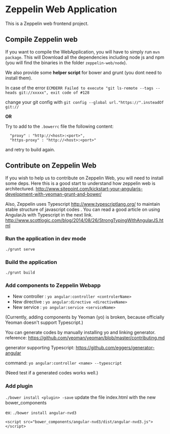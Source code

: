 # Zeppelin Web Application
This is a Zeppelin web frontend project.


## Compile Zeppelin web
If you want to compile the WebApplication, you will have to simply run `mvn package`.
This will Download all the dependencies including node js and npm 
(you will find the binaries in the folder `zeppelin-web/node`).

We also provide some **helper script** for bower and grunt 
(you dont need to install them).

In case of the error 
`ECMDERR Failed to execute "git ls-remote --tags --heads git://xxxxx", exit code of #128`

change your git config with `git config --global url."https://".insteadOf git://`

**OR**

Try to add to the `.bowerrc` file the following content:
```
  "proxy" : "http://<host>:<port>",
  "https-proxy" : "http://<host>:<port>"
```

and retry to build again.

## Contribute on Zeppelin Web
If you wish to help us to contribute on Zeppelin Web, you will need to install some deps.
Here this is a good start to understand how zeppelin web is architectured.
http://www.sitepoint.com/kickstart-your-angularjs-development-with-yeoman-grunt-and-bower/

Also, Zeppelin uses Typescript http://www.typescriptlang.org/ to maintain 
stable structure of javascript codes . 
You can read a good article on using AngularJs with Typescript in the next link. 
http://www.scottlogic.com/blog/2014/08/26/StrongTypingWithAngularJS.html
 
### Run the application in dev mode
``./grunt serve``

### Build the application
`./grunt build`

### Add components to Zeppelin Webapp
 * New controller : `yo angular:controller <controlerName>`
 * New directive : `yo angular:directive <directiveName>`
 * New service : `yo angular:service <serviceName>`
 
(Currently, adding components by Yeoman (yo) is broken, 
because officially Yeoman doesn't support Typescript.)

You can generate codes by manually installing yo and linking generator. 
reference: https://github.com/yeoman/yeoman/blob/master/contributing.md

generator supporting Typescript:
https://github.com/eggers/generator-angular

command: 
`yo angular:controller <name> --typescript`

(Need test if a generated codes works well.)

 ### Add plugin
 
 `./bower install <plugin> -save`
 update the file index.html with the new bower_components 
 
 ex: `./bower install angular-nvd3` 
 ```
 <script src="bower_components/angular-nvd3/dist/angular-nvd3.js"></script>
 ````





